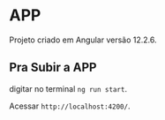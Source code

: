 # APP

Projeto criado em Angular versão 12.2.6.

## Pra Subir a APP

digitar no terminal `ng run start`.

Acessar `http://localhost:4200/`.